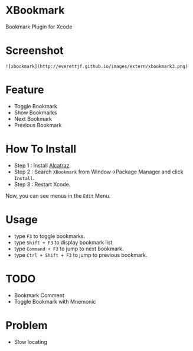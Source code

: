 # XBookmark
Bookmark Plugin for Xcode

# Screenshot

    ![xbookmark](http://everettjf.github.io/images/extern/xbookmark3.png)

# Feature
- Toggle Bookmark
- Show Bookmarks
- Next Bookmark
- Previous Bookmark

# How To Install

- Step 1 : Install [Alcatraz](http://alcatraz.io).
- Step 2 : Search `XBookmark` from Window->Package Manager and click `Install`.
- Step 3 : Restart Xcode.

Now, you can see menus in the `Edit` Menu.

# Usage
- type `F3` to toggle bookmarks.
- type `Shift + F3` to display bookmark list.
- type `Command + F3` to jump to next bookmark.
- type `Ctrl + Shift + F3` to jump to previous bookmark.

# TODO
- Bookmark Comment
- Toggle Bookmark with Mnemonic

# Problem
- Slow locating
